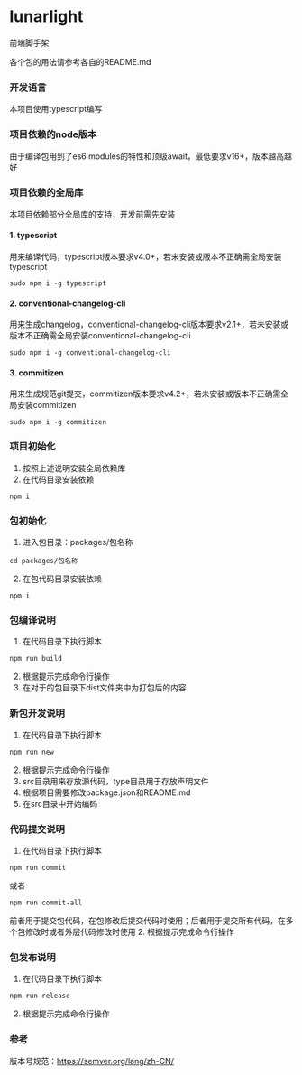 # lunarlight

前端脚手架

各个包的用法请参考各自的README.md

### 开发语言
本项目使用typescript编写

### 项目依赖的node版本
由于编译包用到了es6 modules的特性和顶级await，最低要求v16+，版本越高越好

### 项目依赖的全局库

本项目依赖部分全局库的支持，开发前需先安装

#### 1. typescript
   用来编译代码，typescript版本要求v4.0+，若未安装或版本不正确需全局安装typescript
```shell
sudo npm i -g typescript
```

#### 2. conventional-changelog-cli
用来生成changelog，conventional-changelog-cli版本要求v2.1+，若未安装或版本不正确需全局安装conventional-changelog-cli
```shell
sudo npm i -g conventional-changelog-cli
```

#### 3. commitizen
用来生成规范git提交，commitizen版本要求v4.2+，若未安装或版本不正确需全局安装commitizen
```shell
sudo npm i -g commitizen
```

### 项目初始化
1. 按照上述说明安装全局依赖库
2. 在代码目录安装依赖
```shell
npm i
```

### 包初始化
1. 进入包目录：packages/包名称
```shell
cd packages/包名称
```  
2. 在包代码目录安装依赖
```shell
npm i
```

### 包编译说明
1. 在代码目录下执行脚本
```shell
npm run build
```
2. 根据提示完成命令行操作
3. 在对于的包目录下dist文件夹中为打包后的内容

### 新包开发说明
1. 在代码目录下执行脚本
```shell
npm run new
```
2. 根据提示完成命令行操作
3. src目录用来存放源代码，type目录用于存放声明文件
4. 根据项目需要修改package.json和README.md
5. 在src目录中开始编码

### 代码提交说明
1. 在代码目录下执行脚本
```shell
npm run commit
```
或者
```shell
npm run commit-all
```
前者用于提交包代码，在包修改后提交代码时使用；后者用于提交所有代码，在多个包修改时或者外层代码修改时使用
2. 根据提示完成命令行操作

### 包发布说明
1. 在代码目录下执行脚本
```shell
npm run release
```
2. 根据提示完成命令行操作

### 参考
版本号规范：https://semver.org/lang/zh-CN/
